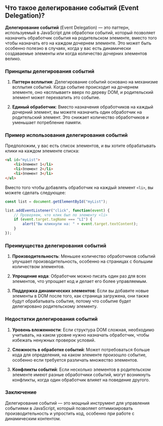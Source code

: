 ## Что такое делегирование событий (Event Delegation)?

**Делегирование событий** (Event Delegation) — это паттерн, используемый в JavaScript для обработки событий, который позволяет назначить обработчик события на родительском элементе, вместо того чтобы назначать его на каждом дочернем элементе. Это может быть особенно полезно в случаях, когда у вас есть динамически создаваемые элементы или когда количество дочерних элементов велико.

### Принципы делегирования событий

1. **Паттерн всплытия**: Делегирование событий основано на механизме всплытия событий. Когда событие происходит на дочернем элементе, оно «всплывает» вверх по дереву DOM, и родительский элемент может перехватить это событие.

2. **Единый обработчик**: Вместо назначения обработчиков на каждый дочерний элемент, вы можете назначить один обработчик на родительский элемент. Это снижает количество обработчиков и уменьшает потребление памяти.

### Пример использования делегирования событий

Предположим, у вас есть список элементов, и вы хотите обрабатывать клики на каждом элементе списка:

```html
<ul id="myList">
    <li>Элемент 1</li>
    <li>Элемент 2</li>
    <li>Элемент 3</li>
</ul>
```

Вместо того чтобы добавлять обработчик на каждый элемент `<li>`, вы можете сделать следующее:

```javascript
const list = document.getElementById("myList");

list.addEventListener("click", function(event) {
    // Проверяем, что клик был по элементу <li>
    if (event.target.tagName === "LI") {
        alert("Вы кликнули на: " + event.target.textContent);
    }
});
```

### Преимущества делегирования событий

1. **Производительность**: Меньшее количество обработчиков событий улучшает производительность, особенно на страницах с большим количеством элементов.

2. **Упрощение кода**: Обработчик можно писать один раз для всех элементов, что упрощает код и делает его более управляемым.

3. **Поддержка динамических элементов**: Если вы добавите новые элементы в DOM после того, как страница загружена, они также будут обрабатывать события, потому что событие будет делегировано родительскому элементу.

### Недостатки делегирования событий

1. **Уровень вложенности**: Если структура DOM сложная, необходимо учитывать, на каком уровне нужно назначать обработчик, чтобы избежать ненужных проверок условий.

2. **Сложность в обработке событий**: Может потребоваться больше кода для определения, на каком элементе произошло событие, особенно если требуется различать множество элементов.

3. **Конфликты событий**: Если несколько элементов в родительском элементе имеют разные обработчики событий, могут возникнуть конфликты, когда один обработчик влияет на поведение другого.

### Заключение

Делегирование событий — это мощный инструмент для управления событиями в JavaScript, который позволяет оптимизировать производительность и упростить код, особенно при работе с динамическим контентом.